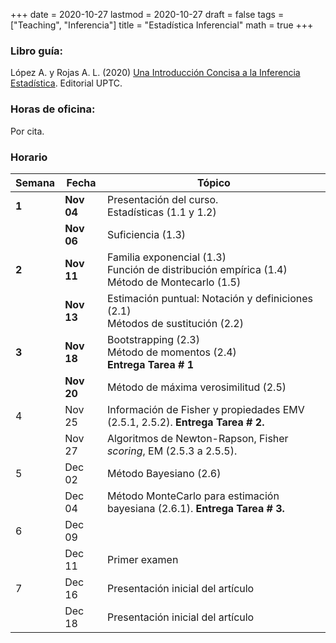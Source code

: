 +++
date      = 2020-10-27
lastmod   = 2020-10-27
draft     = false
tags      = ["Teaching", "Inferencia"]
title     = "Estadística Inferencial"
math      = true
+++

### Libro guía:

López A. y Rojas A. L. (2020) [Una Introducción Concisa a la Inferencia Estadística](https://alexrojas.netlify.app/publication/ie/). Editorial UPTC.

### Horas de oficina: 

Por cita.

### Horario

Semana | Fecha | Tópico
---| ---| ---
**1**  | **Nov 04** | Presentación del curso. <br> Estadísticas (1.1 y 1.2)
&nbsp; | **Nov 06** | Suficiencia (1.3)
**2**  | **Nov 11** | Familia exponencial (1.3) <br> Función de distribución empírica (1.4)<br> Método de Montecarlo (1.5)
&nbsp; | **Nov 13** | Estimación puntual: Notación y definiciones (2.1) <br> Métodos de sustitución (2.2)
**3**  | **Nov 18** | Bootstrapping (2.3) <br> Método de momentos (2.4) <br> **Entrega Tarea # 1**
&nbsp; | **Nov 20** | Método de máxima verosimilitud (2.5)
4 | Nov 25 | Información de Fisher y propiedades EMV (2.5.1, 2.5.2). **Entrega Tarea # 2.**
&nbsp; | Nov 27 | Algoritmos de Newton-Rapson, Fisher *scoring*, EM (2.5.3 a 2.5.5).
5 | Dec 02 | Método Bayesiano (2.6)
&nbsp; | Dec 04 | Método MonteCarlo para estimación bayesiana (2.6.1). **Entrega Tarea # 3.**
6 | Dec 09 | 
&nbsp; | Dec 11 | Primer examen
7 | Dec 16 | Presentación inicial del artículo
&nbsp; | Dec 18 | Presentación inicial del artículo

